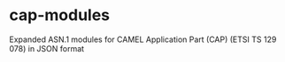 # cap-modules
Expanded ASN.1 modules for CAMEL Application Part (CAP) (ETSI TS 129 078) in JSON format
